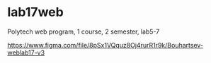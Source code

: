 # lab17web
Polytech web program, 1 course, 2 semester, lab5-7

https://www.figma.com/file/8pSx1VQquz8Oj4rurR1r9k/Bouhartsev-weblab17-v3

